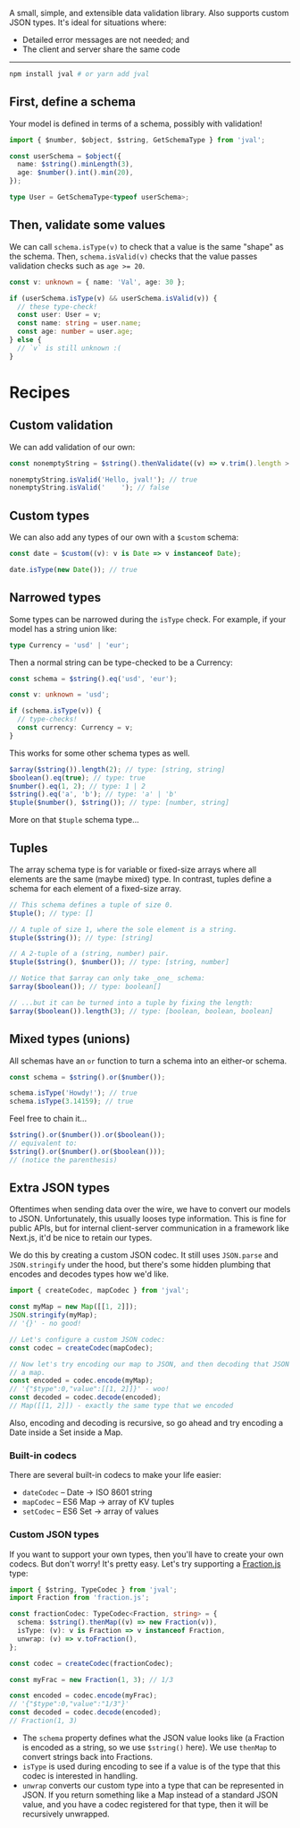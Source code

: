 A small, simple, and extensible data validation library. Also supports custom
JSON types. It's ideal for situations where:

- Detailed error messages are not needed; and
- The client and server share the same code

---

```bash
npm install jval # or yarn add jval
```

## First, define a schema

Your model is defined in terms of a schema, possibly with validation!

```ts
import { $number, $object, $string, GetSchemaType } from 'jval';

const userSchema = $object({
  name: $string().minLength(3),
  age: $number().int().min(20),
});

type User = GetSchemaType<typeof userSchema>;
```

## Then, validate some values

We can call `schema.isType(v)` to check that a value is the same "shape" as the
schema. Then, `schema.isValid(v)` checks that the value passes validation checks
such as `age >= 20`.

```ts
const v: unknown = { name: 'Val', age: 30 };

if (userSchema.isType(v) && userSchema.isValid(v)) {
  // these type-check!
  const user: User = v;
  const name: string = user.name;
  const age: number = user.age;
} else {
  // `v` is still unknown :(
}
```

# Recipes

## Custom validation

We can add validation of our own:

```ts
const nonemptyString = $string().thenValidate((v) => v.trim().length > 0);

nonemptyString.isValid('Hello, jval!'); // true
nonemptyString.isValid('    '); // false
```

## Custom types

We can also add any types of our own with a `$custom` schema:

```ts
const date = $custom((v): v is Date => v instanceof Date);

date.isType(new Date()); // true
```

## Narrowed types

Some types can be narrowed during the `isType` check. For example, if your model
has a string union like:

```ts
type Currency = 'usd' | 'eur';
```

Then a normal string can be type-checked to be a Currency:

```ts
const schema = $string().eq('usd', 'eur');

const v: unknown = 'usd';

if (schema.isType(v)) {
  // type-checks!
  const currency: Currency = v;
}
```

This works for some other schema types as well.

```ts
$array($string()).length(2); // type: [string, string]
$boolean().eq(true); // type: true
$number().eq(1, 2); // type: 1 | 2
$string().eq('a', 'b'); // type: 'a' | 'b'
$tuple($number(), $string()); // type: [number, string]
```

More on that `$tuple` schema type...

## Tuples

The array schema type is for variable or fixed-size arrays where all elements
are the same (maybe mixed) type. In contrast, tuples define a schema for each
element of a fixed-size array.

```ts
// This schema defines a tuple of size 0.
$tuple(); // type: []

// A tuple of size 1, where the sole element is a string.
$tuple($string()); // type: [string]

// A 2-tuple of a (string, number) pair.
$tuple($string(), $number()); // type: [string, number]

// Notice that $array can only take _one_ schema:
$array($boolean()); // type: boolean[]

// ...but it can be turned into a tuple by fixing the length:
$array($boolean()).length(3); // type: [boolean, boolean, boolean]
```

## Mixed types (unions)

All schemas have an `or` function to turn a schema into an either-or schema.

```ts
const schema = $string().or($number());

schema.isType('Howdy!'); // true
schema.isType(3.14159); // true
```

Feel free to chain it...

```ts
$string().or($number()).or($boolean());
// equivalent to:
$string().or($number().or($boolean()));
// (notice the parenthesis)
```

## Extra JSON types

Oftentimes when sending data over the wire, we have to convert our models to
JSON. Unfortunately, this usually looses type information. This is fine for
public APIs, but for internal client-server communication in a framework like
Next.js, it'd be nice to retain our types.

We do this by creating a custom JSON codec. It still uses `JSON.parse`
and `JSON.stringify` under the hood, but there's some hidden plumbing that
encodes and decodes types how we'd like.

```ts
import { createCodec, mapCodec } from 'jval';

const myMap = new Map([[1, 2]]);
JSON.stringify(myMap);
// '{}' - no good!

// Let's configure a custom JSON codec:
const codec = createCodec(mapCodec);

// Now let's try encoding our map to JSON, and then decoding that JSON back into
// a map.
const encoded = codec.encode(myMap);
// '{"$type":0,"value":[[1, 2]]}' - woo!
const decoded = codec.decode(encoded);
// Map([[1, 2]]) - exactly the same type that we encoded
```

Also, encoding and decoding is recursive, so go ahead and try encoding a Date
inside a Set inside a Map.

### Built-in codecs

There are several built-in codecs to make your life easier:

- `dateCodec` &ndash; Date &rarr; ISO 8601 string
- `mapCodec` &ndash; ES6 Map &rarr; array of KV tuples
- `setCodec` &ndash; ES6 Set &rarr; array of values

### Custom JSON types

If you want to support your own types, then you'll have to create your own
codecs. But don't worry! It's pretty easy. Let's try supporting
a [Fraction.js](https://github.com/infusion/Fraction.js/) type:

```ts
import { $string, TypeCodec } from 'jval';
import Fraction from 'fraction.js';

const fractionCodec: TypeCodec<Fraction, string> = {
  schema: $string().thenMap((v) => new Fraction(v)),
  isType: (v): v is Fraction => v instanceof Fraction,
  unwrap: (v) => v.toFraction(),
};

const codec = createCodec(fractionCodec);

const myFrac = new Fraction(1, 3); // 1/3

const encoded = codec.encode(myFrac);
// '{"$type":0,"value":"1/3"}'
const decoded = codec.decode(encoded);
// Fraction(1, 3)
```

- The `schema` property defines what the JSON value looks like (a Fraction is
  encoded as a string, so we use `$string()` here). We use `thenMap` to convert
  strings back into Fractions.
- `isType` is used during encoding to see if a value is of the type that this
  codec is interested in handling.
- `unwrap` converts our custom type into a type that can be represented in JSON.
  If you return something like a Map instead of a standard JSON value, and you
  have a codec registered for that type, then it will be recursively unwrapped.
